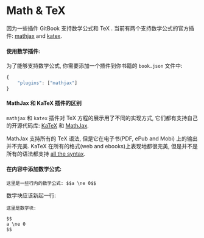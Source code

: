 # Math & TeX

因为一些插件 GitBook 支持数学公式和 TeX . 当前有两个支持数学公式的官方插件: [mathjax](https://github.com/GitbookIO/plugin-mathjax) and [katex](https://github.com/GitbookIO/plugin-katex).

#### 使用数学插件:

为了能够支持数学公式, 你需要添加一个插件到你书籍的 `book.json` 文件中:

```js
{
    "plugins": ["mathjax"]
}
```

#### MathJax 和 KaTeX 插件的区别

`mathjax` 和 `katex` 插件对 TeX 方程的展示用了不同的实现方式, 它们都有支持自己的开源代码库: [KaTeX](https://github.com/Khan/KaTeX) 和 [MathJax](https://www.mathjax.org).

MathJax 支持所有的 TeX 语法, 但是它在电子书(PDF, ePub and Mobi) 上的输出并不完美.
KaTeX 在所有的格式(web and ebooks)上表现地都很完美, 但是并不是所有的语法都支持 [all the syntax](https://github.com/Khan/KaTeX/wiki/Function-Support-in-KaTeX).


#### 在内容中添加数学公式:

```
这里是一些行内的数学公式: $$a \ne 0$$
```

数学块应该新起一行:

```
这里是数学块:

$$
a \ne 0
$$
```